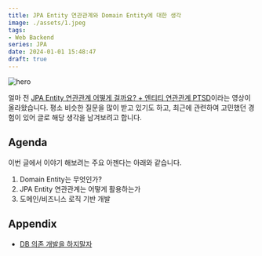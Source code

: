 ```yaml
---
title: JPA Entity 연관관계와 Domain Entity에 대한 생각
image: ./assets/1.jpeg
tags:
- Web Backend
series: JPA
date: 2024-01-01 15:48:47
draft: true
---
```


![hero](assets/1.jpeg)

얼마 전 [JPA Entity 연관관계 어떻게 걸까요? + 엔티티 연관관계 PTSD](https://youtu.be/vgNHW_nb2mg)이라는 영상이 올라왔습니다. 평소 비슷한 질문을 많이 받고 있기도 하고, 최근에 관련하여 고민했던 경험이 있어 글로 해당 생각을 남겨보려고 합니다.

## Agenda

이번 글에서 이야기 해보려는 주요 아젠다는 아래와 같습니다.

1. Domain Entity는 무엇인가?
2. JPA Entity 연관관계는 어떻게 활용하는가
3. 도메인/비즈니스 로직 기반 개발

## Appendix

- [DB 의존 개발을 하지말자](https://youtu.be/gRrOUT-VeZ4)